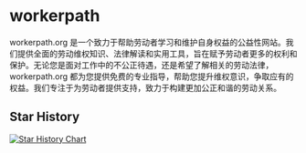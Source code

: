 # workerpath
workerpath.org 是一个致力于帮助劳动者学习和维护自身权益的公益性网站。我们提供全面的劳动维权知识、法律解读和实用工具，旨在赋予劳动者更多的权利和保护。无论您是面对工作中的不公正待遇，还是希望了解相关的劳动法律，workerpath.org 都为您提供免费的专业指导，帮助您提升维权意识，争取应有的权益。我们专注于为劳动者提供支持，致力于构建更加公正和谐的劳动关系。

## Star History
[![Star History Chart](https://api.star-history.com/svg?repos=PrettyPuppyCavalier/workerpath&type=Timeline)](https://star-history.com/#PrettyPuppyCavalier/workerpath&Timeline)
